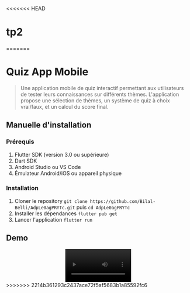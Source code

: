 <<<<<<< HEAD
# tp2
=======
# Quiz App Mobile

> Une application mobile de quiz interactif permettant aux utilisateurs de tester leurs connaissances sur différents thèmes. L'application propose une sélection de thèmes, un système de quiz à choix vrai/faux, et un calcul du score final.

## Manuelle d'installation
### Prérequis
1. Flutter SDK (version 3.0 ou supérieure)
2. Dart SDK
3. Android Studio ou VS Code
4. Émulateur Android/iOS ou appareil physique

### Installation
1. Cloner le repository `git clone https://github.com/Bilal-Belli/AdpLe0agPRYTc.git` puis `cd AdpLe0agPRYTc`
2. Installer les dépendances `flutter pub get`
3. Lancer l'application `flutter run`

## Demo
<div align="center">
  <video src='https://github.com/user-attachments/assets/ffaca8f6-0288-4419-bd94-5e5ba1730337' width="180" />
</div>
>>>>>>> 2214b361293c2437ace72f5af5683b1a85592fc6
